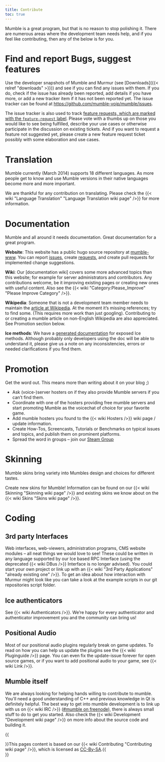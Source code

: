 ```yaml
---
title: Contribute
toc: true
---
```


Mumble is a great program, but that is no reason to stop polishing it. There are numerous areas where the development team needs help, and if you feel like contributing, then any of the below is for you.

# Find and report Bugs, suggest features

Use the developer snapshots of Mumble and Murmur (see [Downloads]({{< relref "downloads" >}})) and see if you can find any issues with them. If you do, check if the issue has already been reported, add details if you have more, or add a new tracker item if it has not been reported yet. The issue tracker can be found at https://github.com/mumble-voip/mumble/issues.

The issue tracker is also used to track [feature requests, which are marked with the `feature-request` label](https://github.com/mumble-voip/mumble/issues?q=is%3Aopen+is%3Aissue+label%3Afeature-request+sort%3Areactions-%2B1-desc). Please vote with a thumbs up on those you would like to see being fulfilled, describe your use cases or otherwise participate in the discussion on existing tickets. And if you want to request a feature not suggested yet, please create a new feature request ticket possibly with some elaboration and use cases.

# Translation

Mumble currently (March 2014) supports 18 different languages. As more people get to know and use Mumble versions in their native languages become more and more important.

We are thankful for any contribution on translating. Please check the {{< wiki "Language Translation" "Language Translation wiki page" />}} for more information.

# Documentation

Mumble and all around it needs documentation. Great documentation for a great program.

**Website**: This website has a public hugo source repository at [mumble-www](https://github.com/mumble-voip/mumble-www). You can report [issues](https://github.com/mumble-voip/mumble-www/issues), create [requests](https://github.com/mumble-voip/mumble-www/issues), and create pull requests for implemented change suggestions.

**Wiki**: Our [documentation wiki] covers some more advanced topics than this website; for example for server administrators and contributors. Any contributions welcome, be it improving existing pages or creating new ones with useful content. Also see the {{< wiki "Category:Please_Improve" "Please Improve Category" />}}.

**Wikipedia**: Someone that is not a development team member needs to maintain the [article at Wikipedia](https://en.wikipedia.org/wiki/Mumble_%28software%29). At the moment it’s missing references; try to find some. (This requires more work than just googling). Contributing to or creating a mumble article on non-English Wikipedia are also appreciated. See Promotion section below.

**Ice methods**: We have a [generated documentation](http://mumble.sourceforge.net/slice/) for exposed Ice methods. Although probably only developers using the doc will be able to understand it, please give us a note on any inconsistencies, errors or needed clarifications if you find them.

# Promotion

Get the word out. This means more than writing about it on your blog ;)

* Ask (voice-)server hosters on if they also provide Mumble servers if you can’t find them.
* Coordinate with one of the hosters providing free mumble servers and start promoting Mumble as the voicechat of choice for your favorite game.
* Add mumble hosters you found to the {{< wiki Hosters />}} wiki page / update information.
* Create How-Tos, Screencasts, Tutorials or Benchmarks on typical issues and topics, and publish them on prominent platforms.
* Spread the word in groups – join our [Steam Group](https://steamcommunity.com/groups/Mumble_VoIP)

# Skinning

Mumble skins bring variety into Mumbles design and choices for different tastes.

Create new skins for Mumble! Information can be found on our {{< wiki Skinning "Skinning wiki page" />}} and existing skins we know about on the {{< wiki Skins "Skins wiki page" />}}.

# Coding

## 3rd party Interfaces

Web interfaces, web-viewers, administration programs, CMS website modules – all neat things we would love to see! These could be written in any language supported by our Ice based RPC Interface (using the deprecated {{< wiki DBus />}} Interface is no longer advised). You could start your own project or link up with an {{< wiki "3rd Party Applications" "already existing one" />}}. To get an idea about how interaction with Murmur might look like you can take a look at the example scripts in our git repositories script folder.

## Ice authenticators

See {{< wiki Authenticators />}}. We’re happy for every authenticator and authenticator improvement you and the community can bring us!

## Positional Audio

Most of our positional audio plugins regularly break on game updates. To read on how you can help us update the plugins see the {{< wiki Pluginguide />}} page. You can even fix the update-issue forever for open source games, or if you want to add positional audio to your game, see {{< wiki Link />}}.

## Mumble itself

We are always looking for helping hands willing to contribute to mumble. You'll need a good understanding of C++ and previous knowledge in Qt is definitely helpful. The best way to get into mumble development is to link up with us on {{< wiki IRC />}} ([#mumble on freenode](irc://chat.freenode.net/mumble)), there is always small stuff to do to get you started. Also check the {{< wiki Development "Development wiki page" />}} on more info about the source code and building it.

{{<aside>}}This pages content is based on our {{< wiki Contributing "Contributing wiki page" />}}, which is licensed as [CC-By-SA](http://creativecommons.org/licenses/by-sa/2.5/).{{</aside>}}
